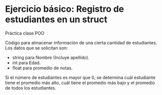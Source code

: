 # Ejercicio básico: Registro de estudiantes en un struct
Práctica clase POO 

Código para almacenar información de una cierta cantidad de estudiantes.
Los datos que se solicitan son:
* string para Nombre (Incluye apellido).
* int para Edad.
* float para promedio de notas.

Si el número de estudiantes es mayor que 0, se determina cuál estudiante tiene el promedio más alto, cuál tiene el promedio más bajo y el promedio de todos los estudiantes.
